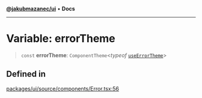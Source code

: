 [**@jakubmazanec/ui**](../README.md) • **Docs**

---

# Variable: errorTheme

> `const` **errorTheme**: `ComponentTheme`\<_typeof_
> [`useErrorTheme`](../functions/useErrorTheme.md)\>

## Defined in

[packages/ui/source/components/Error.tsx:56](https://github.com/jakubmazanec/tools/blob/a5f92f7f2969c6804808173bd093f7dbafca1b9f/packages/ui/source/components/Error.tsx#L56)
